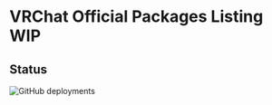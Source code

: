 # VRChat Official Packages Listing WIP

## Status
![GitHub deployments](https://img.shields.io/github/actions/workflow/status/vrchat/packages/build-listing.yml?label=Build%20Package%20Listing)
